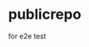 # publicrepo
for e2e test
















































































































































































































































































































































































































































































































































































































































































































































































































































































































































































































































































































































































































































































































































































































































































